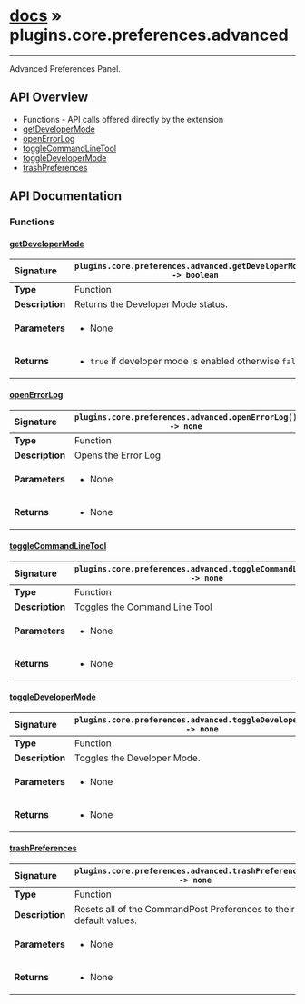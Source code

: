 # [docs](index.md) » plugins.core.preferences.advanced
---

Advanced Preferences Panel.

## API Overview
* Functions - API calls offered directly by the extension
 * [getDeveloperMode](#getdevelopermode)
 * [openErrorLog](#openerrorlog)
 * [toggleCommandLineTool](#togglecommandlinetool)
 * [toggleDeveloperMode](#toggledevelopermode)
 * [trashPreferences](#trashpreferences)

## API Documentation

### Functions

#### [getDeveloperMode](#getdevelopermode)
| <span style="float: left;">**Signature**</span> | <span style="float: left;">`plugins.core.preferences.advanced.getDeveloperMode() -> boolean` </span>                                                          |
| -----------------------------------------------------|---------------------------------------------------------------------------------------------------------|
| **Type**                                             | Function                                                                                         |
| **Description**                                      | Returns the Developer Mode status.                                                                                         |
| **Parameters**                                       | <ul><li>None</li></ul> |
| **Returns**                                          | <ul><li>`true` if developer mode is enabled otherwise `false`.</li></ul>          |

#### [openErrorLog](#openerrorlog)
| <span style="float: left;">**Signature**</span> | <span style="float: left;">`plugins.core.preferences.advanced.openErrorLog() -> none` </span>                                                          |
| -----------------------------------------------------|---------------------------------------------------------------------------------------------------------|
| **Type**                                             | Function                                                                                         |
| **Description**                                      | Opens the Error Log                                                                                         |
| **Parameters**                                       | <ul><li>None</li></ul> |
| **Returns**                                          | <ul><li>None</li></ul>          |

#### [toggleCommandLineTool](#togglecommandlinetool)
| <span style="float: left;">**Signature**</span> | <span style="float: left;">`plugins.core.preferences.advanced.toggleCommandLineTool() -> none` </span>                                                          |
| -----------------------------------------------------|---------------------------------------------------------------------------------------------------------|
| **Type**                                             | Function                                                                                         |
| **Description**                                      | Toggles the Command Line Tool                                                                                         |
| **Parameters**                                       | <ul><li>None</li></ul> |
| **Returns**                                          | <ul><li>None</li></ul>          |

#### [toggleDeveloperMode](#toggledevelopermode)
| <span style="float: left;">**Signature**</span> | <span style="float: left;">`plugins.core.preferences.advanced.toggleDeveloperMode() -> none` </span>                                                          |
| -----------------------------------------------------|---------------------------------------------------------------------------------------------------------|
| **Type**                                             | Function                                                                                         |
| **Description**                                      | Toggles the Developer Mode.                                                                                         |
| **Parameters**                                       | <ul><li>None</li></ul> |
| **Returns**                                          | <ul><li>None</li></ul>          |

#### [trashPreferences](#trashpreferences)
| <span style="float: left;">**Signature**</span> | <span style="float: left;">`plugins.core.preferences.advanced.trashPreferences() -> none` </span>                                                          |
| -----------------------------------------------------|---------------------------------------------------------------------------------------------------------|
| **Type**                                             | Function                                                                                         |
| **Description**                                      | Resets all of the CommandPost Preferences to their default values.                                                                                         |
| **Parameters**                                       | <ul><li>None</li></ul> |
| **Returns**                                          | <ul><li>None</li></ul>          |

